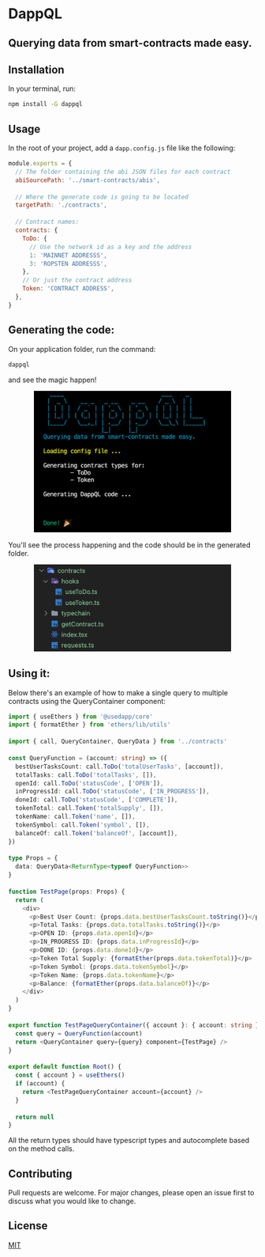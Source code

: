 # DappQL

## Querying data from smart-contracts made easy.

## Installation

In your terminal, run:

```bash
npm install -G dappql
```

## Usage

In the root of your project, add a `dapp.config.js` file like the following:

```javascript
module.exports = {
  // The folder containing the abi JSON files for each contract
  abiSourcePath: '../smart-contracts/abis',

  // Where the generate code is going to be located
  targetPath: './contracts',

  // Contract names:
  contracts: {
    ToDo: {
      // Use the network id as a key and the address
      1: 'MAINNET ADDRESSS',
      3: 'ROPSTEN ADDRESSS',
    },
    // Or just the contract address
    Token: 'CONTRACT ADDRESS',
  },
}
```

## Generating the code:

On your application folder, run the command:

```bash
dappql
```

and see the magic happen!

<p align="center"><img src="./images/cli.png" width="400px" /></p>

You'll see the process happening and the code should be in the generated folder.

<p align="center"><img src="./images/output-files.png" width="400px" /></p>

## Using it:

Below there's an example of how to make a single query to multiple contracts using the QueryContainer component:

```typescript
import { useEthers } from '@usedapp/core'
import { formatEther } from 'ethers/lib/utils'

import { call, QueryContainer, QueryData } from '../contracts'

const QueryFunction = (account: string) => ({
  bestUserTasksCount: call.ToDo('totalUserTasks', [account]),
  totalTasks: call.ToDo('totalTasks', []),
  openId: call.ToDo('statusCode', ['OPEN']),
  inProgressId: call.ToDo('statusCode', ['IN_PROGRESS']),
  doneId: call.ToDo('statusCode', ['COMPLETE']),
  tokenTotal: call.Token('totalSupply', []),
  tokenName: call.Token('name', []),
  tokenSymbol: call.Token('symbol', []),
  balanceOf: call.Token('balanceOf', [account]),
})

type Props = {
  data: QueryData<ReturnType<typeof QueryFunction>>
}

function TestPage(props: Props) {
  return (
    <div>
      <p>Best User Count: {props.data.bestUserTasksCount.toString()}</p>
      <p>Total Tasks: {props.data.totalTasks.toString()}</p>
      <p>OPEN ID: {props.data.openId}</p>
      <p>IN_PROGRESS ID: {props.data.inProgressId}</p>
      <p>DONE ID: {props.data.doneId}</p>
      <p>Token Total Supply: {formatEther(props.data.tokenTotal)}</p>
      <p>Token Symbol: {props.data.tokenSymbol}</p>
      <p>Token Name: {props.data.tokenName}</p>
      <p>Balance: {formatEther(props.data.balanceOf)}</p>
    </div>
  )
}

export function TestPageQueryContainer({ account }: { account: string }) {
  const query = QueryFunction(account)
  return <QueryContainer query={query} component={TestPage} />
}

export default function Root() {
  const { account } = useEthers()
  if (account) {
    return <TestPageQueryContainer account={account} />
  }

  return null
}
```

All the return types should have typescript types and autocomplete based on the method calls.

## Contributing

Pull requests are welcome. For major changes, please open an issue first to discuss what you would like to change.

## License

[MIT](https://choosealicense.com/licenses/mit/)
